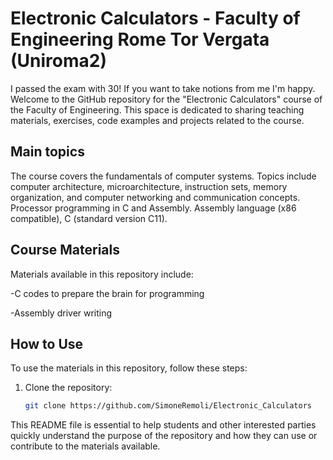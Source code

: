 # Electronic Calculators - Faculty of Engineering Rome Tor Vergata (Uniroma2)

I passed the exam with 30! If you want to take notions from me I'm happy.
Welcome to the GitHub repository for the "Electronic Calculators" course of the Faculty of Engineering. This space is dedicated to sharing teaching materials, exercises, code examples and projects related to the course.

## Main topics

The course covers the fundamentals of computer systems. Topics include computer architecture, microarchitecture, instruction sets, memory organization, and computer networking and communication concepts.
Processor programming in C and Assembly. Assembly language (x86 compatible), C (standard version C11).

## Course Materials

Materials available in this repository include:

-C codes to prepare the brain for programming

-Assembly driver writing

## How to Use

To use the materials in this repository, follow these steps:

1. Clone the repository:
   ```bash
   git clone https://github.com/SimoneRemoli/Electronic_Calculators

This README file is essential to help students and other interested parties quickly understand the purpose of the repository and how they can use or contribute to the materials available.

